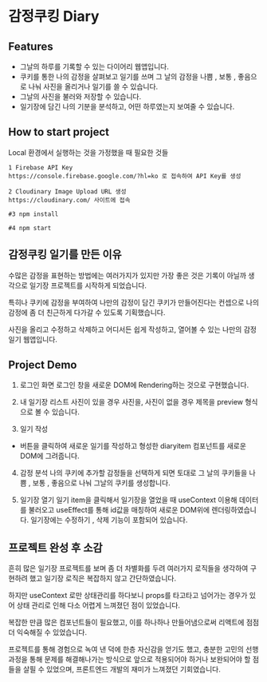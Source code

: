 #  감정쿠킹 Diary

## Features
- 그날의 하루를 기록할 수 있는 다이어리 웹앱입니다.
- 쿠키를 통한 나의 감정을 살펴보고 일기를 쓰며 그 날의 감정을 나쁨 , 보통 , 좋음으로 나눠 사진을 올리거나 일기를 쓸 수 있습니다.
- 그날의 사진을 불러와 저장할 수 있습니다.
- 일기장에 담긴 나의 기분을 분석하고, 어떤 하루였는지 보여줄 수 있습니다.

## How to start project
Local 환경에서 실행하는 것을 가정했을 때 필요한 것들   
  ```
  1 Firebase API Key
  https://console.firebase.google.com/?hl=ko 로 접속하여 API Key를 생성

  2 Cloudinary Image Upload URL 생성
  https://cloudinary.com/ 사이트에 접속

  #3 npm install

  #4 npm start
  ```

## 감정쿠킹 일기를 만든 이유
수많은 감정을 표현하는 방법에는 여러가지가 있지만 가장 좋은 것은 기록이 아닐까 생각으로 일기장 프로젝트를 시작하게 되었습니다.

특히나 쿠키에 감정을 부여하여 나만의 감정이 담긴 쿠키가 만들어진다는 컨셉으로 나의 감정에 좀 더 친근하게 다가갈 수 있도록 기획했습니다.

사진을 올리고 수정하고 삭제하고 어디서든 쉽게 작성하고, 열어볼 수 있는 나만의 감정일기 웹앱입니다. 


## Project Demo

1. 로그인 화면
로그인 창을 새로운 DOM에 Rendering하는 것으로 구현했습니다.

2. 내 일기장 리스트
사진이 있을 경우 사진을, 사진이 없을 경우 제목을 preview 형식으로 볼 수 있습니다.

3. 일기 작성
 + 버튼을 클릭하여 새로운 일기를 작성하고 형성한 diaryitem 컴포넌트를 새로운 DOM에 그려줍니다.

4. 감정 분석
나의 쿠키에 추가할 감정들을 선택하게 되면 토대로 그 날의 쿠키들을 나쁨 , 보통 , 좋음으로 나눠 그날의 쿠키를 생성합니다.

5. 일기장 열기
일기 item을 클릭해서 일기장을 열었을 때 useContext 이용해 데이터를 불러오고 useEffect를 통해 id값을 매칭하여 새로운 DOM위에 렌더링하였습니다. 일기장에는 수정하기 , 삭제 기능이 포함되어 있습니다.

## 프로젝트 완성 후 소감
흔히 많은 일기장 프로젝트를 보며 좀 더 차별화를 두려 여러가지 로직들을 생각하여 구현하려 했고 일기장 로직은 복잡하지 않고 간단하였습니다. 

하지만 useContext 로만 상태관리를 하다보니 props를 타고타고 넘어가는 경우가 있어 상태 관리로 인해 다소 어렵게 느껴졌던 점이 있었습니다.

복잡한 만큼 많은 컴포넌트들이 필요했고, 이를 하나하나 만들어냄으로써 리액트에 점점 더 익숙해질 수 있었습니다.

프로젝트를 통해 경험으로 녹여 낸 덕에 한층 자신감을 얻기도 했고, 충분한 고민의 선행 과정을 통해 문제를 해결해나가는 방식으로 앞으로 적용되어야 하거나 보완되어야 할 점들을 살필 수 있었으며, 프론트엔드 개발의 재미가 느껴졌던 기회였습니다.

